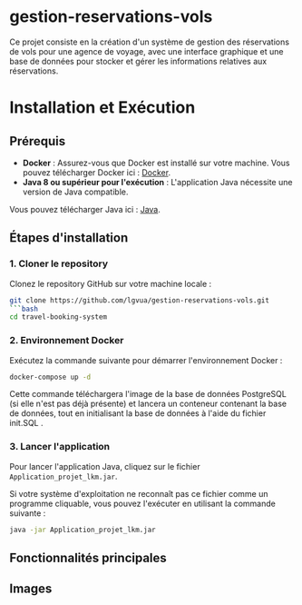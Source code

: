 # gestion-reservations-vols
Ce projet consiste en la création d'un système de gestion des réservations de vols pour une agence de voyage, avec une interface graphique et une base de données pour stocker et gérer les informations relatives aux réservations.

# Installation et Exécution
## Prérequis
- **Docker** : Assurez-vous que Docker est installé sur votre machine. Vous pouvez télécharger Docker ici : [Docker](https://www.docker.com/products/docker-desktop).
- **Java 8 ou supérieur pour l'exécution** : L'application Java nécessite une version de Java compatible.

Vous pouvez télécharger Java ici : [Java](https://www.oracle.com/java/technologies/javase-jdk8-downloads.html).

## Étapes d'installation

### 1. Cloner le repository

Clonez le repository GitHub sur votre machine locale :

```bash
git clone https://github.com/lgvua/gestion-reservations-vols.git
```bash
cd travel-booking-system
```

### 2. Environnement Docker

Exécutez la commande suivante pour démarrer l'environnement Docker :

```bash
docker-compose up -d
```

Cette commande téléchargera l'image de la base de données PostgreSQL (si elle n'est pas déjà présente) et lancera un conteneur contenant la base de données, tout en initialisant la base de données à l'aide du fichier init.SQL .

### 3. Lancer l'application

Pour lancer l'application Java, cliquez sur le fichier `Application_projet_lkm.jar`.

Si votre système d'exploitation ne reconnaît pas ce fichier comme un programme cliquable, vous pouvez l'exécuter en utilisant la commande suivante :

```bash
java -jar Application_projet_lkm.jar
```

## Fonctionnalités principales

## Images
